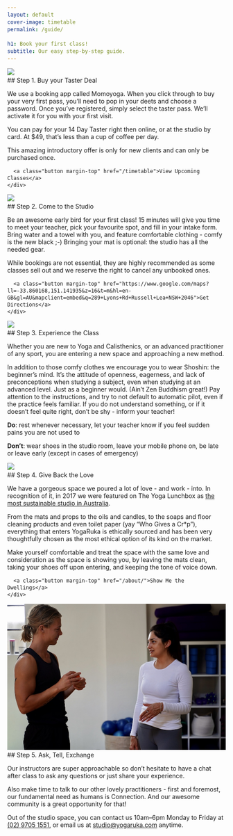 ```yaml
---
layout: default
cover-image: timetable
permalink: /guide/

h1: Book your first class!
subtitle: Our easy step-by-step guide.
---
```


<section class="Longform">
  <div class="row">
    <div class="col-md-6 col-md-push-6">
      <img src="/assets/images/home/step1.JPG">
    </div>
    <div class="col-md-6 col-md-pull-6">
<div markdown="1">
## Step 1. Buy your Taster Deal

We use a booking app called Momoyoga. When you click through to buy your very first pass, you’ll need to pop in your deets and choose a password. Once you’ve registered, simply select the taster pass. We’ll activate it for you with your first visit. 

You can pay for your 14 Day Taster right then online, or at the studio by card. At $49, that’s less than a cup of coffee per day. 

This amazing introductory offer is only for new clients and can only be purchased once.
</div>

      <a class="button margin-top" href="/timetable">View Upcoming Classes</a>
    </div>
  </div>
</section>

<section class="Longform">
  <div class="row">
    <div class="col-md-6">
      <img src="/assets/images/home/step2.JPG">
    </div>
    <div class="col-md-6">
<div markdown="1">
## Step 2. Come to the Studio

Be an awesome early bird for your first class! 15 minutes will give you time to meet your teacher, pick your favourite spot, and fill in your intake form. Bring water and a towel with you, and feature comfortable clothing - comfy is the new black ;-) Bringing your mat is optional: the studio has all the needed gear.

While bookings are not essential, they are highly recommended as some classes sell out and we reserve the right to cancel any unbooked ones. 
</div>

      <a class="button margin-top" href="https://www.google.com/maps?ll=-33.860168,151.141935&z=16&t=m&hl=en-GB&gl=AU&mapclient=embed&q=289+Lyons+Rd+Russell+Lea+NSW+2046">Get Directions</a>
    </div>
  </div>
</section>

<section class="Longform">
  <div class="row">
    <div class="col-md-6 col-md-push-6">
      <img src="/assets/images/home/step3.JPG">
    </div>
    <div class="col-md-6 col-md-pull-6">
<div markdown="1">
## Step 3. Experience the Class

Whether you are new to Yoga and Calisthenics, or an advanced practitioner of any sport, you are entering a new space and approaching a new method. 

In addition to those comfy clothes we encourage you to wear Shoshin: the beginner’s mind. It’s the attitude of openness, eagerness, and lack of preconceptions when studying a subject, even when studying at an advanced level. Just as a beginner would. (Ain’t Zen Buddhism great!) Pay attention to the instructions, and try to not default to automatic pilot, even if the practice feels familiar. If you do not understand something, or if it doesn’t feel quite right, don’t be shy - inform your teacher!

**Do**: rest whenever necessary, let your teacher know if you feel sudden pains you are not used to 

**Don’t**: wear shoes in the studio room, leave your mobile phone on, be late or leave early (except in cases of emergency)
</div>
    </div>
  </div>
</section>

<section class="Longform">
  <div class="row">
    <div class="col-md-6">
      <img src="/assets/images/home/step4.JPG">
    </div>
    <div class="col-md-6">
<div markdown="1">
## Step 4. Give Back the Love

We have a gorgeous space we poured a lot of love - and work - into. In recognition of it, in 2017 we were featured on The Yoga Lunchbox as [the most sustainable studio in Australia](https://theyogalunchbox.co.nz/is-this-the-most-eco-conscious-yoga-studio-in-australia/).

From the mats and props to the oils and candles, to the soaps and floor cleaning products and even toilet paper (yay “Who Gives a Cr*p”), everything that enters YogaRuka is ethically sourced and has been very thoughtfully chosen as the most ethical option of its kind on the market. 

Make yourself comfortable and treat the space with the same love and consideration as the space is showing you, by leaving the mats clean, taking your shoes off upon entering, and keeping the tone of voice down. 
</div>

      <a class="button margin-top" href="/about/">Show Me the Dwellings</a>
    </div>
  </div>
</section>

<section class="Longform">
  <div class="row">
    <div class="col-md-6 col-md-push-6">
      <img src="/assets/images/home/step5.JPG">
    </div>
    <div class="col-md-6 col-md-pull-6">
<div markdown="1">
## Step 5. Ask, Tell, Exchange

Our instructors are super approachable so don’t hesitate to have a chat after class to ask any questions or just share your experience. 

Also make time to talk to our other lovely practitioners - first and foremost, our fundamental need as humans is Connection. And our awesome community is a great opportunity for that!

Out of the studio space, you can contact us 10am–6pm Monday to Friday at [(02) 9705 1551](tel:+61297051551), or email us at [studio@yogaruka.com](mailto:studio@yogaruka.com) anytime.
</div>
    </div>
  </div>
</section>